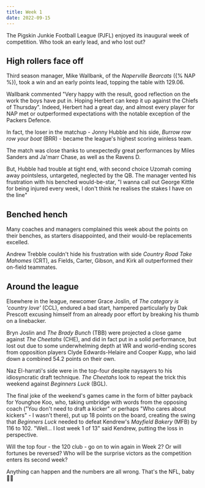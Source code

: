 ```yaml
---
title: Week 1 
date: 2022-09-15
---
```


The Pigskin Junkie Football League (PJFL) enjoyed its inaugural week of competition. Who took an early lead, and who lost out?

## High rollers face off

Third season manager, Mike Wallbank, of the *Naperville Bearcats* ({% NAP %}), took a win and an early points lead, topping the table with 129.06. 

Wallbank commented "Very happy with the result, good reflection on the work the boys have put in. Hoping Herbert can keep it up against the Chiefs of Thursday". Indeed, Herbert had a great day, and almost every player for NAP met or outperformed expectations with the notable exception of the Packers Defence.

In fact, the loser in the matchup - Jonny Hubble and his side, *Burrow row row your boat* (BRR) - became the league's highest scoring winless team.

The match was close thanks to unexpectedly great performances by Miles Sanders and Ja'marr Chase, as well as the Ravens D.

But, Hubble had trouble at tight end, with second choice Uzomah coming away pointsless, untargeted, neglected by the QB. The manager vented his frustration with his benched would-be-star, "I wanna call out George Kittle for being injured every week, I don't think he realises the stakes I have on the line"

## Benched hench

Many coaches and managers complained this week about the points on their benches, as starters disappointed, and their would-be replacements excelled. 

Andrew Trebble couldn't hide his frustration with side *Country Road Take Mahomes* (CRT), as Fields, Carter, Gibson, and Kirk all outperformed their on-field teammates.

## Around the league

Elsewhere in the league, newcomer Grace Joslin, of *The category is 'country love'* (CCL), endured a bad start, hampered particularly by Dak Prescott excusing himself from an already poor effort by breaking his thumb on a linebacker.

Bryn Joslin and *The Brady Bunch* (TBB) were projected a close game against *The Cheetahs* (CHE), and did in fact put in a solid performance, but lost out due to some underwhelming depth at WR and world-ending scores from opposition players Clyde Edwards-Helaire and Cooper Kupp, who laid down a combined 54.2 points on their own.

Naz El-harrati's side were in the top-four despite naysayers to his idiosyncratic draft technique. *The Cheetahs* look to repeat the trick this weekend against *Beginners Luck* (BGL).

The final joke of the weekend's games came in the form of bitter payback for Younghoe Koo, who, taking umbridge with words from the opposing coach ("You don't need to draft a kicker" or perhaps "Who cares about kickers" - I wasn't there), put up 18 points on the board, creating the swing that *Beginners Luck* needed to defeat Kendrew's *Mayfield Bakery* (MFB) by 116 to 102. "Well... I lost week 1 of 13" said Kendrew, putting the loss in perspective.

Will the top four - the 120 club - go on to win again in Week 2? Or will fortunes be reversed? Who will be the surprise victors as the competition enters its second week?

Anything can happen and the numbers are all wrong. That's the NFL, baby 🏈👶
 
